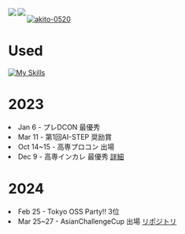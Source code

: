 <div>
<a href="https://github.com/anuraghazra/github-readme-stats">
    <img align="left" src="https://github-readme-stats.vercel.app/api?username=akito-0520&count_private=true&show_icons=true&locale=ja" />
</a>
<a href="https://github.com/anuraghazra/github-readme-stats">    
    <img align="left" src="https://github-readme-stats.vercel.app/api/top-langs/?username=akito-0520&hide=jupyter%20notebook,shaderlab,tex,c%23&langs_count=9&locale=ja" />
</a>
</div>

<p align="left">
  <a href="https://github.com/ryo-ma/github-profile-trophy">
    <img src="https://github-profile-trophy.vercel.app/?username=akito-0520" alt="akito-0520" />
  </a>
</p>
<h1>
    Used
</h1>

[![My Skills](https://skillicons.dev/icons?i=c,css,html,java,js,mysql,php,py,react,arduino)](https://skillicons.dev)

<h1>2023</h1>
<li>Jan 6 - プレDCON 最優秀 </li>
<li>Mar 11 - 第1回AI-STEP 奨励賞 </li>
<li>Oct 14~15 - 高専プロコン 出場 </li>
<li>Dec 9 - 高専インカレ 最優秀 <a href="https://github.com/AsianBridge/acc001_team_c.git](https://www.smbcnikko.co.jp/news/release/2023/pdf/231218_01.pdf)">詳細</a> </li>
<h1>2024</h1>
<li>Feb 25 - Tokyo OSS Party!! 3位</li>
<li>Mar 25~27 - AsianChallengeCup 出場 <a href="https://github.com/AsianBridge/acc001_team_c.git">リポジトリ</a>
